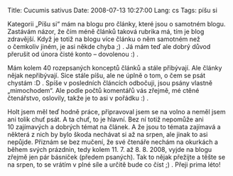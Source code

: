 Title: Cucumis sativus
Date: 2008-07-13 10:27:00
Lang: cs
Tags: píšu si

Kategorii „Píšu si“ mám na blogu pro články, které jsou o samotném blogu. Zastávám názor, že čím méně článků taková rubrika má, tím je blog zdravější. Když je totiž na blogu více článku o něm samotném než o čemkoliv jiném, je asi někde chyba ;) . Já mám teď ale dobrý důvod přerušit od února čisté konto – dovolenou :) .

Mám kolem 40 rozepsaných konceptů článků a stále přibývají. Ale články nějak nepřibývají. Sice stále píšu, ale ne úplně o tom, o čem se psát chystám :D . Spíše v posledních článcích odbočuji, jsou psány vlastně „mimochodem“. Ale podle počtů komentářů vás zřejmě, mé ctěné čtenářstvo, oslovily, takže je to asi v pořádku
:) .

Holt jsem měl teď hodně práce, připravoval jsem se na volno a neměl jsem ani tolik chuť psát. A ta chuť, to je hlavní. Bez ní totiž nepomůže ani 10 zajímavých a dobrých témat na článek. A že jsou to témata zajímavá a některá z nich by bylo škoda nechávat si až na srpen, ale jinak to asi nepůjde. Přiznám se bez mučení, že své čtenáře nechám na okurkách a během svých prázdnin, tedy kolem 11. 7. až 8. 8. 2008, vyjde na blogu zřejmě jen pár básniček (předem psaných). Tak to nějak přežijte a těšte se na srpen, to se vrátím v plné síle a určitě bude co číst ;) . Přeji prima léto!
